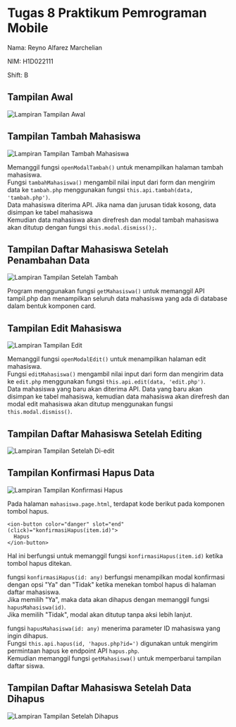 # Tugas 8 Praktikum Pemrograman Mobile

Nama: Reyno Alfarez Marchelian

NIM: H1D022111

Shift: B

## Tampilan Awal

![Lampiran Tampilan Awal](daftar-mahasiswa_awal.png)

## Tampilan Tambah Mahasiswa

![Lampiran Tampilan Tambah Mahasiswa](tambah-mahasiswa.png)

Memanggil fungsi ```openModalTambah()``` untuk menampilkan halaman tambah mahasiswa. </br>
Fungsi ```tambahMahasiswa()``` mengambil nilai input dari form dan mengirim data ke ```tambah.php``` menggunakan fungsi ```this.api.tambah(data, 'tambah.php')```.</br>
Data mahasiswa diterima API. Jika nama dan jurusan tidak kosong, data disimpan ke tabel mahasiswa</br> 
Kemudian data mahasiswa akan direfresh dan modal tambah mahasiswa akan ditutup dengan fungsi ```this.modal.dismiss();```.

## Tampilan Daftar Mahasiswa Setelah Penambahan Data

![Lampiran Tampilan Setelah Tambah](daftar-mahasiswa_new.png)

Program menggunakan fungsi ```getMahasiswa()``` untuk memanggil API tampil.php dan menampilkan seluruh data mahasiswa yang ada di database dalam bentuk komponen card.

## Tampilan Edit Mahasiswa

![Lampiran Tampilan Edit](edit-mahasiswa.png)

Memanggil fungsi ```openModalEdit()``` untuk menampilkan halaman edit mahasiswa. </br>
Fungsi ```editMahasiswa()``` mengambil nilai input dari form dan mengirim data ke ```edit.php``` menggunakan fungsi ```this.api.edit(data, 'edit.php')```.</br>
Data mahasiswa yang baru akan diterima API. Data yang baru akan disimpan ke tabel mahasiswa, kemudian data mahasiswa akan direfresh dan modal edit mahasiswa akan ditutup menggunakan fungsi ```this.modal.dismiss()```.

## Tampilan Daftar Mahasiswa Setelah Editing

![Lampiran Tampilan Setelah Di-edit](daftar-mahasiswa_edited.png)

## Tampilan Konfirmasi Hapus Data

![Lampiran Tampilan Konfirmasi Hapus](konfirmasi-hapus.png)

Pada halaman ```mahasiswa.page.html```, terdapat kode berikut pada komponen tombol hapus.

```
<ion-button color="danger" slot="end" (click)="konfirmasiHapus(item.id)">
  Hapus
</ion-button>
```

Hal ini berfungsi untuk memanggil fungsi ```konfirmasiHapus(item.id)``` ketika tombol hapus ditekan.

fungsi ```konfirmasiHapus(id: any)``` berfungsi menampilkan modal konfirmasi dengan opsi "Ya" dan "Tidak" ketika menekan tombol hapus di halaman daftar mahasiswa.</br>
Jika memilih "Ya", maka data akan dihapus dengan memanggil fungsi ```hapusMahasiswa(id)```.</br>
Jika memilih "Tidak", modal akan ditutup tanpa aksi lebih lanjut.

fungsi ```hapusMahasiswa(id: any)``` menerima parameter ID mahasiswa yang ingin dihapus. </br>
Fungsi ```this.api.hapus(id, 'hapus.php?id=')``` digunakan untuk mengirim permintaan hapus ke endpoint API ```hapus.php```. </br>
Kemudian memanggil fungsi ```getMahasiswa()``` untuk memperbarui tampilan daftar siswa.

## Tampilan Daftar Mahasiswa Setelah Data Dihapus

![Lampiran Tampilan Setelah Dihapus](daftar-mahasiswa_deleted.png)
